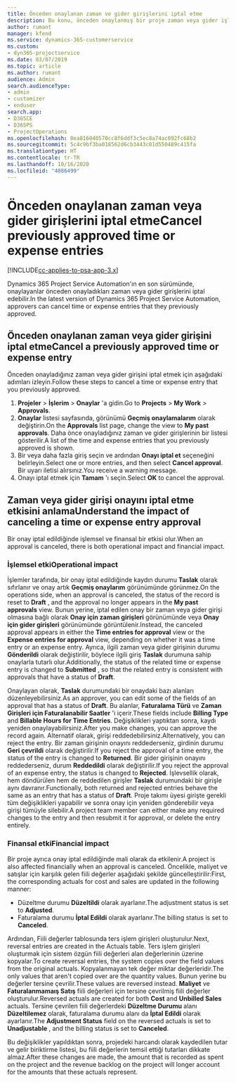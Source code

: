```yaml
---
title: Önceden onaylanan zaman ve gider girişlerini iptal etme
description: Bu konu, önceden onaylanmış bir proje zaman veya gider işlemini iptal etme hakkında bilgi sağlar.
author: rumant
manager: kfend
ms.service: dynamics-365-customerservice
ms.custom:
- dyn365-projectservice
ms.date: 03/07/2019
ms.topic: article
ms.author: rumant
audience: Admin
search.audienceType:
- admin
- customizer
- enduser
search.app:
- D365CE
- D365PS
- ProjectOperations
ms.openlocfilehash: 0ea816040570cc8f6ddf3c5ec8a74ac092fc68b2
ms.sourcegitcommit: 5c4c9bf3ba018562d6cb3443c01d550489c415fa
ms.translationtype: HT
ms.contentlocale: tr-TR
ms.lasthandoff: 10/16/2020
ms.locfileid: "4086499"
---
```

# <a name="cancel-previously-approved-time-or-expense-entries"></a><span data-ttu-id="83a49-103">Önceden onaylanan zaman veya gider girişlerini iptal etme</span><span class="sxs-lookup"><span data-stu-id="83a49-103">Cancel previously approved time or expense entries</span></span>

[!INCLUDE[cc-applies-to-psa-app-3.x](../includes/cc-applies-to-psa-app-3x.md)]

<span data-ttu-id="83a49-104">Dynamics 365 Project Service Automation'ın en son sürümünde, onaylayanlar önceden onayladıkları zaman veya gider girişlerini iptal edebilir.</span><span class="sxs-lookup"><span data-stu-id="83a49-104">In the latest version of Dynamics 365 Project Service Automation, approvers can cancel time or expense entries that they previously approved.</span></span>

## <a name="cancel-a-previously-approved-time-or-expense-entry"></a><span data-ttu-id="83a49-105">Önceden onaylanan zaman veya gider girişini iptal etme</span><span class="sxs-lookup"><span data-stu-id="83a49-105">Cancel a previously approved time or expense entry</span></span>

<span data-ttu-id="83a49-106">Önceden onayladığınız zaman veya gider girişini iptal etmek için aşağıdaki adımları izleyin.</span><span class="sxs-lookup"><span data-stu-id="83a49-106">Follow these steps to cancel a time or expense entry that you previously approved.</span></span>

1. <span data-ttu-id="83a49-107">**Projeler** \> **İşlerim** \> **Onaylar** 'a gidin.</span><span class="sxs-lookup"><span data-stu-id="83a49-107">Go to **Projects** \> **My Work** \> **Approvals**.</span></span>
2. <span data-ttu-id="83a49-108">**Onaylar** listesi sayfasında, görünümü **Geçmiş onaylamalarım** olarak değiştirin.</span><span class="sxs-lookup"><span data-stu-id="83a49-108">On the **Approvals** list page, change the view to **My past approvals**.</span></span> <span data-ttu-id="83a49-109">Daha önce onayladığınız zaman ve gider girişlerinin bir listesi gösterilir.</span><span class="sxs-lookup"><span data-stu-id="83a49-109">A list of the time and expense entries that you previously approved is shown.</span></span>
3. <span data-ttu-id="83a49-110">Bir veya daha fazla giriş seçin ve ardından **Onayı iptal et** seçeneğini belirleyin.</span><span class="sxs-lookup"><span data-stu-id="83a49-110">Select one or more entries, and then select **Cancel approval**.</span></span> <span data-ttu-id="83a49-111">Bir uyarı iletisi alırsınız.</span><span class="sxs-lookup"><span data-stu-id="83a49-111">You receive a warning message.</span></span>
4. <span data-ttu-id="83a49-112">Onayı iptal etmek için **Tamam** 'ı seçin.</span><span class="sxs-lookup"><span data-stu-id="83a49-112">Select **OK** to cancel the approval.</span></span>

## <a name="understand-the-impact-of-canceling-a-time-or-expense-entry-approval"></a><span data-ttu-id="83a49-113">Zaman veya gider girişi onayını iptal etme etkisini anlama</span><span class="sxs-lookup"><span data-stu-id="83a49-113">Understand the impact of canceling a time or expense entry approval</span></span>

<span data-ttu-id="83a49-114">Bir onay iptal edildiğinde işlemsel ve finansal bir etkisi olur.</span><span class="sxs-lookup"><span data-stu-id="83a49-114">When an approval is canceled, there is both operational impact and financial impact.</span></span>

### <a name="operational-impact"></a><span data-ttu-id="83a49-115">İşlemsel etki</span><span class="sxs-lookup"><span data-stu-id="83a49-115">Operational impact</span></span>

<span data-ttu-id="83a49-116">İşlemler tarafında, bir onay iptal edildiğinde kaydın durumu **Taslak** olarak sıfırlanır ve onay artık **Geçmiş onaylarım** görünümünde görünmez.</span><span class="sxs-lookup"><span data-stu-id="83a49-116">On the operations side, when an approval is canceled, the status of the record is reset to **Draft** , and the approval no longer appears in the **My past approvals** view.</span></span> <span data-ttu-id="83a49-117">Bunun yerine, iptal edilen onay bir zaman veya gider girişi olmasına bağlı olarak **Onay için zaman girişleri** görünümünde veya **Onay için gider girişleri** görünümünde görüntülenir.</span><span class="sxs-lookup"><span data-stu-id="83a49-117">Instead, the canceled approval appears in either the **Time entries for approval** view or the **Expense entries for approval** view, depending on whether it was a time entry or an expense entry.</span></span> <span data-ttu-id="83a49-118">Ayrıca, ilgili zaman veya gider girişinin durumu **Gönderildi** olarak değiştirilir, böylece ilgili giriş **Taslak** durumuna sahip onaylarla tutarlı olur.</span><span class="sxs-lookup"><span data-stu-id="83a49-118">Additionally, the status of the related time or expense entry is changed to **Submitted** , so that the related entry is consistent with approvals that have a status of **Draft**.</span></span>

<span data-ttu-id="83a49-119">Onaylayan olarak, **Taslak** durumundaki bir onaydaki bazı alanları düzenleyebilirsiniz.</span><span class="sxs-lookup"><span data-stu-id="83a49-119">As an approver, you can edit some of the fields of an approval that has a status of **Draft**.</span></span> <span data-ttu-id="83a49-120">Bu alanlar, **Faturalama Türü** ve **Zaman Girişleri için Faturalanabilir Saatler** 'i içerir.</span><span class="sxs-lookup"><span data-stu-id="83a49-120">These fields include **Billing Type** and **Billable Hours for Time Entries**.</span></span> <span data-ttu-id="83a49-121">Değişiklikleri yaptıktan sonra, kaydı yeniden onaylayabilirsiniz.</span><span class="sxs-lookup"><span data-stu-id="83a49-121">After you make changes, you can approve the record again.</span></span> <span data-ttu-id="83a49-122">Alternatif olarak, girişi reddedebilirsiniz.</span><span class="sxs-lookup"><span data-stu-id="83a49-122">Alternatively, you can reject the entry.</span></span> <span data-ttu-id="83a49-123">Bir zaman girişinin onayını reddederseniz, girdinin durumu **Geri çevrildi** olarak değiştirilir.</span><span class="sxs-lookup"><span data-stu-id="83a49-123">If you reject the approval of a time entry, the status of the entry is changed to **Returned**.</span></span> <span data-ttu-id="83a49-124">Bir gider girişinin onayını reddederseniz, durum **Reddedildi** olarak değiştirilir.</span><span class="sxs-lookup"><span data-stu-id="83a49-124">If you reject the approval of an expense entry, the status is changed to **Rejected**.</span></span> <span data-ttu-id="83a49-125">İşlevsellik olarak, hem döndürülen hem de reddedilen girişler **Taslak** durumundaki bir girişle aynı davranır.</span><span class="sxs-lookup"><span data-stu-id="83a49-125">Functionally, both returned and rejected entries behave the same as an entry that has a status of **Draft**.</span></span> <span data-ttu-id="83a49-126">Proje takımı üyesi girişte gerekli tüm değişiklikleri yapabilir ve sonra onay için yeniden gönderebilir veya girişi tümüyle silebilir.</span><span class="sxs-lookup"><span data-stu-id="83a49-126">A project team member can either make any required changes to the entry and then resubmit it for approval, or delete the entry entirely.</span></span>

### <a name="financial-impact"></a><span data-ttu-id="83a49-127">Finansal etki</span><span class="sxs-lookup"><span data-stu-id="83a49-127">Financial impact</span></span>

<span data-ttu-id="83a49-128">Bir proje ayrıca onay iptal edildiğinde mali olarak da etkilenir.</span><span class="sxs-lookup"><span data-stu-id="83a49-128">A project is also affected financially when an approval is canceled.</span></span> <span data-ttu-id="83a49-129">Öncelikle, maliyet ve satışlar için karşılık gelen fiili değerler aşağıdaki şekilde güncelleştirilir:</span><span class="sxs-lookup"><span data-stu-id="83a49-129">First, the corresponding actuals for cost and sales are updated in the following manner:</span></span>

- <span data-ttu-id="83a49-130">Düzeltme durumu **Düzeltildi** olarak ayarlanır.</span><span class="sxs-lookup"><span data-stu-id="83a49-130">The adjustment status is set to **Adjusted**.</span></span>
- <span data-ttu-id="83a49-131">Faturalama durumu **İptal Edildi** olarak ayarlanır.</span><span class="sxs-lookup"><span data-stu-id="83a49-131">The billing status is set to **Canceled**.</span></span>

<span data-ttu-id="83a49-132">Ardından, Fiili değerler tablosunda ters işlem girişleri oluşturulur.</span><span class="sxs-lookup"><span data-stu-id="83a49-132">Next, reversal entries are created in the Actuals table.</span></span> <span data-ttu-id="83a49-133">Ters işlem girişleri oluşturmak için sistem özgün fiili değerleri alan değerlerinin üzerine kopyalar.</span><span class="sxs-lookup"><span data-stu-id="83a49-133">To create reversal entries, the system copies over the field values from the original actuals.</span></span> <span data-ttu-id="83a49-134">Kopyalanmayan tek değer miktar değerleridir.</span><span class="sxs-lookup"><span data-stu-id="83a49-134">The only values that aren't copied over are the quantity values.</span></span> <span data-ttu-id="83a49-135">Bunun yerine bu değerler tersine çevrilir.</span><span class="sxs-lookup"><span data-stu-id="83a49-135">These values are reversed instead.</span></span> <span data-ttu-id="83a49-136">**Maliyet** ve **Faturalanmamaış Satış** fiili değerleri için tersine çevrilmiş fiili değerler oluşturulur.</span><span class="sxs-lookup"><span data-stu-id="83a49-136">Reversed actuals are created for both **Cost** and **Unbilled Sales** actuals.</span></span> <span data-ttu-id="83a49-137">Tersine çevrilen fiili değerlerdeki **Düzeltme Durumu** alanı **Düzeltilemez** olarak, faturalama durumu alanı da **İptal Edildi** olarak ayarlanır.</span><span class="sxs-lookup"><span data-stu-id="83a49-137">The **Adjustment Status** field on the reversed actuals is set to **Unadjustable** , and the billing status is set to **Canceled**.</span></span>

<span data-ttu-id="83a49-138">Bu değişiklikler yapıldıktan sonra, projedeki harcandı olarak kaydedilen tutar ve gelir biriktirme listesi, bu fiili değerlerin temsil ettiği tutarları dikkate almaz.</span><span class="sxs-lookup"><span data-stu-id="83a49-138">After these changes are made, the amount that is recorded as spent on the project and the revenue backlog on the project will longer account for the amounts that these actuals represent.</span></span>
